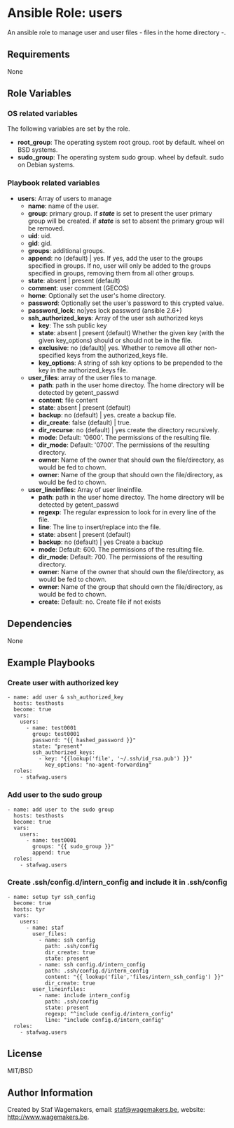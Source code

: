 # Ansible Role: users

An ansible role to manage user and user files - files in the home directory -.

## Requirements

None

## Role Variables

### OS related variables

The following variables are set by the role.

* **root_group**: The operating system root group. root by default. wheel on BSD systems.
* **sudo_group**: The operating system sudo group. wheel by default. sudo on Debian systems.

### Playbook related variables

* **users**:
  Array of users to manage
  * **name**: name of the user.
  * **group**: primary group. if ***state*** is set to present the user primary group will be created. if ***state*** is set to absent the primary group will be removed.
  * **uid**: uid.
  * **gid**: gid.
  * **groups**: additional groups.
  * **append**:  no (default) | yes.
If yes, add the user to the groups specified in groups. If no, user will only be added to the groups specified in groups, removing them from all other groups.
  * **state**:  absent | present (default)
  * **comment**: user comment (GECOS)
  * **home**: Optionally set the user's home directory.
  * **password**: Optionally set the user's password to this crypted value.
  * **password_lock**: no|yes lock password (ansible 2.6+)
  * **ssh_authorized_keys**: Array of the user ssh authorized keys
    * **key**: The ssh public key
    * **state**: absent | present (default) Whether the given key (with the given key_options) should or should not be in the file.
    * **exclusive**: no (default)| yes. Whether to remove all other non-specified keys from the authorized_keys file.
    * **key_options**: A string of ssh key options to be prepended to the key in the authorized_keys file.
  * **user_files**: array of the user files to manage.
    * **path**: path in the user home directoy. The home directory will be detected by getent_passwd
    * **content**: file content
    * **state**: absent | present (default)
    * **backup**: no (default) | yes. create a backup file.
    * **dir_create**: false (default) | true. 
    * **dir_recurse**: no (default) | yes create the directory recursively.
    * **mode**: Default: '0600'. The permissions of the resulting file.
    * **dir_mode**: Default: '0700'. The permissions of the resulting directory.
    * **owner**: Name of the owner that should own the file/directory, as would be fed to chown.
    * **owner**: Name of the group that should own the file/directory, as would be fed to chown.
  * **user_lineinfiles**: Array of user lineinfile.
    * **path**: path in the user home directoy. The home directory will be detected by getent_passwd
    * **regexp**: The regular expression to look for in every line of the file.
    * **line**: The line to insert/replace into the file.
    * **state**: absent | present (default)
    * **backup**: no (default) | yes Create a backup
    * **mode**: Default: 600. The permissions of the resulting file.
    * **dir_mode**: Default: 700. The permissions of the resulting directory.
    * **owner**: Name of the owner that should own the file/directory, as would be fed to chown.
    * **owner**: Name of the group that should own the file/directory, as would be fed to chown.
    * **create**: Default: no. Create file if not exists

## Dependencies

None

## Example Playbooks

### Create user with authorized key

```
- name: add user & ssh_authorized_key
  hosts: testhosts
  become: true
  vars:
    users:
      - name: test0001
        group: test0001
        password: "{{ hashed_password }}"
        state: "present"
        ssh_authorized_keys:
          - key: "{{lookup('file', '~/.ssh/id_rsa.pub') }}"
            key_options: "no-agent-forwarding"
  roles:
    - stafwag.users
```

### Add user to the sudo group

```
- name: add user to the sudo group
  hosts: testhosts
  become: true
  vars:
    users:
      - name: test0001
        groups: "{{ sudo_group }}"
        append: true
  roles:
    - stafwag.users
```

### Create .ssh/config.d/intern_config and include it in .ssh/config

```
- name: setup tyr ssh_config
  become: true
  hosts: tyr
  vars:
    users:
      - name: staf
        user_files:
          - name: ssh config
            path: .ssh/config
            dir_create: true
            state: present
          - name: ssh config.d/intern_config
            path: .ssh/config.d/intern_config
            content: "{{ lookup('file','files/intern_ssh_config') }}"
            dir_create: true
        user_lineinfiles:
          - name: include intern_config
            path: .ssh/config
            state: present
            regexp: "^include config.d/intern_config"
            line: "include config.d/intern_config"
  roles:
    - stafwag.users
```

## License

MIT/BSD

## Author Information

Created by Staf Wagemakers, email: staf@wagemakers.be, website: http://www.wagemakers.be.
